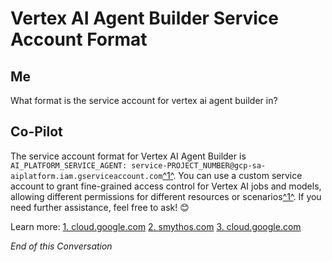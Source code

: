 # Vertex AI Agent Builder Service Account Format  

## Me
What format is the service account for vertex ai agent builder in?  

## Co-Pilot
[1]: https://cloud.google.com/vertex-ai/docs/general/custom-service-account ""
[2]: https://smythos.com/ai-integrations/api-integrations/building-ai-agents-with-google-vertex-ai/ ""
[3]: https://cloud.google.com/generative-ai-app-builder/docs/before-you-begin ""

The service account format for Vertex AI Agent Builder is `AI_PLATFORM_SERVICE_AGENT: service-PROJECT_NUMBER@gcp-sa-aiplatform.iam.gserviceaccount.com`[^1^][1]. You can use a custom service account to grant fine-grained access control for Vertex AI jobs and models, allowing different permissions for different resources or scenarios[^1^][1]. If you need further assistance, feel free to ask! 😊

Learn more: [1. cloud.google.com](https://cloud.google.com/vertex-ai/docs/general/custom-service-account) 
[2. smythos.com](https://smythos.com/ai-integrations/api-integrations/building-ai-agents-with-google-vertex-ai/) 
[3. cloud.google.com](https://cloud.google.com/generative-ai-app-builder/docs/before-you-begin)  

*End of this Conversation*
